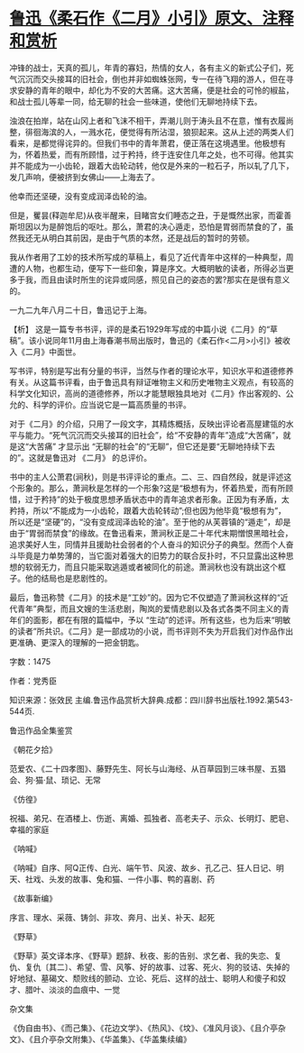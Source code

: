 # [鲁迅《柔石作《二月》小引》原文、注释和赏析](https://www.vrrw.net/wx/9595.html)

冲锋的战士，天真的孤儿，年青的寡妇，热情的女人，各有主义的新式公子们，死气沉沉而交头接耳的旧社会，倒也并非如蜘蛛张网，专一在待飞翔的游人，但在寻求安静的青年的眼中，却化为不安的大苦痛。这大苦痛，便是社会的可怜的椒盐，和战士孤儿等辈一同，给无聊的社会一些味道，使他们无聊地持续下去。

浊浪在拍岸，站在山冈上者和飞沫不相干，弄潮儿则于涛头且不在意，惟有衣履尚整，徘徊海滨的人，一溅水花，便觉得有所沾湿，狼狈起来。这从上述的两类人们看来，是都觉得诧异的。但我们书中的青年萧君，便正落在这境遇里。他极想有为，怀着热爱，而有所顾惜，过于矜持，终于连安住几年之处，也不可得。他其实并不能成为一小齿轮，跟着大齿轮动转，他仅是外来的一粒石子，所以轧了几下，发几声响，便被挤到女佛山——上海去了。

他幸而还坚硬，没有变成润泽齿轮的油。

但是，矍昙(释迦牟尼)从夜半醒来，目睹宫女们睡态之丑，于是慨然出家，而霍善斯坦因以为是醉饱后的呕吐。那么，萧君的决心遁走，恐怕是胃弱而禁食的了，虽然我还无从明白其前因，是由于气质的本然，还是战后的暂时的劳顿。

我从作者用了工妙的技术所写成的草稿上，看见了近代青年中这样的一种典型，周遭的人物，也都生动，便写下一些印象，算是序文。大概明敏的读者，所得必当更多于我，而且由读时所生的诧异或同感，照见自己的姿态的罢?那实在是很有意义的。

一九二九年八月二十日，鲁迅记于上海。



【析】 这是一篇专书书评，评的是柔石1929年写成的中篇小说《二月》的“草稿”。该小说同年11月由上海春潮书局出版时，鲁迅的《柔石作<二月>小引》被收入《二月》中面世。

写书评，特别是写出有分量的书评，当然与作者的理论水平，知识水平和道德修养有关。从这篇书评看，由于鲁迅具有辩证唯物主义和历史唯物主义观点，有较高的科学文化知识，高尚的道德修养，所以才能慧眼独具地对《二月》作出客观的、公允的、科学的评价。应当说它是一篇高质量的书评。

对于《二月》的介绍，只用了一段文字，其精炼概括，反映出评论者高屋建瓴的水平与能力。“死气沉沉而交头接耳的旧社会”，给“不安静的青年”造成“大苦痛”，就是这“大苦痛” 才显示出 “无聊的社会”的“无聊”，但它还是要“无聊地持续下去的”。这就是鲁迅对 《二月》 的总评价。

书中的主人公萧君(涧秋)，则是书评评论的重点。二、三、四自然段，就是评述这个形象的。那么，萧涧秋是怎样的一个形象?这是“极想有为，怀着热爱，而有所顾惜，过于矜持”的处于极度思想矛盾状态中的青年追求者形象。正因为有矛盾，太矜持，所以“不能成为一小齿轮，跟着大齿轮转动”;但也因为他毕竟“极想有为”，所以还是“坚硬”的，“没有变成润泽齿轮的油”。至于他的从芙蓉镇的“遁走”，却是由于“胃弱而禁食”的缘故。在鲁迅看来，萧涧秋正是二十年代末期憎恨黑暗社会，追求美好人生，同情并且援助社会弱者的个人奋斗的知识分子的典型。然而个人奋斗毕竟是力单势薄的，当它面对着强大的旧势力的联合反扑时，不只显露出这种思想的软弱无力，而且只能采取逃遁或者被同化的前途。萧涧秋也没有跳出这个框子。他的结局也是悲剧性的。

最后，鲁迅称赞《二月》的技术是“工妙”的。因为它不仅塑造了萧涧秋这样的“近代青年”典型，而且文嫂的生活悲剧，陶岚的爱情悲剧以及各式各类不同主义的青年们的面影，都在有限的篇幅中，予以 “生动”的述评。所有这些，也为后来“明敏的读者”所共识。《二月》是一部成功的小说，而书评则不失为开启我们对作品作出更准确、更深入的理解的一把金钥匙。

字数：1475

作者：党秀臣

知识来源：张效民 主编.鲁迅作品赏析大辞典.成都：四川辞书出版社.1992.第543-544页.

鲁迅作品全集鉴赏

《朝花夕拾》

范爱农、《二十四孝图》、藤野先生、阿长与山海经、从百草园到三味书屋、五猖会、狗·猫·鼠、琐记、无常

《仿徨》

祝福、弟兄、在酒楼上、伤逝、离婚、孤独者、高老夫子、示众、长明灯、肥皂、幸福的家庭

《呐喊》

《呐喊》自序、阿Q正传、白光、端午节、风波、故乡、孔乙己、狂人日记、明天、社戏、头发的故事、兔和猫、一件小事、鸭的喜剧、药

《故事新编》

序言、理水、采薇、铸剑、非攻、奔月、出关、补天、起死

《野草》

《野草》英文译本序、《野草》题辞、秋夜、影的告别、求乞者、我的失恋、复仇、复仇〔其二〕、希望、雪、风筝、好的故事、过客、死火、狗的驳诘、失掉的好地狱、墓碣文、颓败线的颤动、立论、死后、这样的战士、聪明人和傻子和奴才、腊叶、淡淡的血痕中、一觉

杂文集

《伪自由书》、《而己集》、《花边文学》、《热风》、《坟》、《准风月谈》、《且介亭杂文》、《且介亭杂文附集》、《华盖集》、《华盖集续编》

